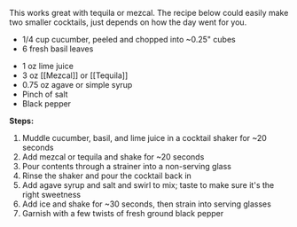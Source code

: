 This works great with tequila or mezcal. The recipe below could easily make two smaller cocktails, just depends on how the day went for you.

- 1/4 cup cucumber, peeled and chopped into ~0.25" cubes
- 6 fresh basil leaves
* 1 oz lime juice
* 3 oz  [[Mezcal]] or [[Tequila]]
* 0.75 oz agave or simple syrup
* Pinch of salt
* Black pepper

**Steps:**

1. Muddle cucumber, basil, and lime juice in a cocktail shaker for ~20 seconds
2. Add mezcal or tequila and shake for ~20 seconds
3. Pour contents through a strainer into a non-serving glass
4. Rinse the shaker and pour the cocktail back in
5. Add agave syrup and salt and swirl to mix; taste to make sure it's the right sweetness
6. Add ice and shake for ~30 seconds, then strain into serving glasses
7. Garnish with a few twists of fresh ground black pepper